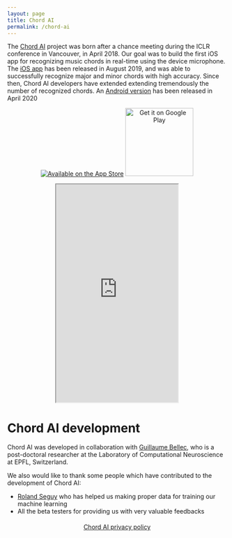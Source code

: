 ```yaml
---
layout: page
title: Chord AI
permalink: /chord-ai
---
```


The [Chord AI](https://www.chordai.net) project was born after a chance meeting during the ICLR conference in Vancouver, in April 2018. Our goal was to build the first iOS app for recognizing music chords in real-time using the device microphone. The [iOS app](https://apps.apple.com/app/chord-ai/id1446177109) has been released in August 2019, and was able to successfully recognize major and minor chords with high accuracy. Since then, Chord AI developers have extended extending tremendously the number of recognized chords. An [Android version](https://play.google.com/store/apps/details?id=com.chordai&hl=en) has been released in April 2020

<p>
    <center><a class="badge" href="https://apps.apple.com/app/chord-ai/id1446177109"><img class="badge" src="https://arolet.github.io/res/Download_on_the_App_Store_Badge_US-UK_135x40.svg" alt="Available on the App Store"/></a>
    <a href="https://play.google.com/store/apps/details?id=com.chordai&hl=en"><img alt="Get it on Google Play" width="156" src="https://play.google.com/intl/en_us/badges/images/generic/en-play-badge.png" /></a>
</center>
    </center>
</p>

<p>
<center>
<iframe width="280" height="500" src="https://www.youtube.com/embed/6vA83qEUoCA">
</iframe>
</center>
</p>


# Chord AI development

Chord AI was developed in collaboration with <a href="https://guillaumebellec.github.io">Guillaume Bellec</a>, who is a post-doctoral researcher at the Laboratory of Computational Neuroscience at EPFL, Switzerland.

We also would like to thank some people which have contributed to the development of Chord AI:
* [Roland Seguy](https://mobile.twitter.com/RolandSG) who has helped us making proper data for training our machine learning
* All the beta testers for providing us with very valuable feedbacks

<p style="margin-top:0.5cm; text-align: center;">
<a href="{{ page.url }}/privacy-policy">
Chord AI privacy policy
</a>
</p>
